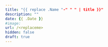 ```yaml
---
title: "{{ replace .Name "-" " " | title }}"
description: "" 
date: {{ .Date }}
#image: 
url: /<replaceme>
hidden: false
draft: true
---
```


